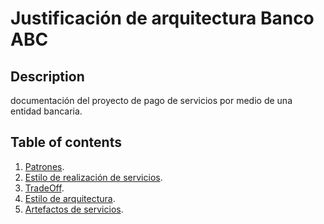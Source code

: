 # Justificación de arquitectura Banco ABC

## Description

documentación del proyecto de pago de servicios por medio de una entidad bancaria.

## Table of contents <a name="table-of-contents-main"></a>
1. [Patrones][a-description].
2. [Estilo de realización de servicios][vp-description].
3. [TradeOff][vp-description].
4. [Estilo de arquitectura][vp-description].
5. [Artefactos de servicios][vp-description].

[a-description]: /wiki/Pagina-1
[vp-description]: /wiki/Pagina-1
